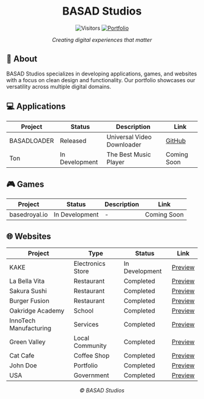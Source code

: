 <div align="center">
  
# BASAD Studios

![Visitors](https://profile-counter.glitch.me/basadstudios/count.svg)
[![Portfolio](https://img.shields.io/badge/Portfolio-basadstudios.com-blue?style=flat-square&logo=web)](https://basadstudios.com)

_Creating digital experiences that matter_

</div>

## 🚀 About

BASAD Studios specializes in developing applications, games, and websites with a focus on clean design and functionality. Our portfolio showcases our versatility across multiple digital domains.

## 💻 Applications

| Project | Status | Description | Link |
|---------|--------|-------------|------|
| BASADLOADER | Released | Universal Video Downloader | [GitHub](https://github.com/basadstudios/Universal-Video-Downloader) |
| Ton | In Development | The Best Music Player | Coming Soon |

## 🎮 Games

| Project | Status | Description | Link |
|---------|--------|-------------|------|
| basedroyal.io | In Development | - | Coming Soon |

## 🌐 Websites

| Project | Type | Status | Link |
|---------|------|--------|-----------|
| KAKE | Electronics Store | In Development | [Preview](https://basadstudios.github.io/kakeshop-preview/) |
| La Bella Vita | Restaurant | Completed | [Preview](https://basadstudios.github.io/Website-LaBellaVita-Preview/) |
| Sakura Sushi | Restaurant | Completed | [Preview](https://basadstudios.github.io/Website-SakuraSushi-Preview/) |
| Burger Fusion | Restaurant | Completed | [Preview](https://basadstudios.github.io/Website-BurgerFusion-Preview/) |
| Oakridge Academy | School | Completed | [Preview](https://basadstudios.github.io/Website-OakridgeAcademy-Preview/) |
| InnoTech Manufacturing | Services | Completed | [Preview](https://basadstudios.github.io/Website-InnoTechMfg-Preview/) |
| Green Valley | Local Community | Completed | [Preview](https://basadstudios.github.io/Website-GreenValley-Preview/) |
| Cat Cafe | Coffee Shop | Completed | [Preview](https://basadstudios.github.io/Website-CatCafe-Preview/) |
| John Doe | Portfolio | Completed | [Preview](https://basadstudios.github.io/Website-ScrollingPortfolio-Preview/) |
| USA | Government | Completed | [Preview](https://basadstudios.github.io/Website-USAgov-Preview/) |



<div align="center">

_© BASAD Studios_

</div>

